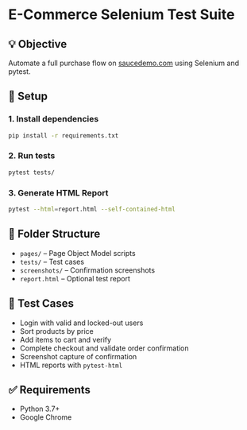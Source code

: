 # E-Commerce Selenium Test Suite

## 💡 Objective
Automate a full purchase flow on [saucedemo.com](https://saucedemo.com) using Selenium and pytest.

## 🔧 Setup

### 1. Install dependencies
```bash
pip install -r requirements.txt
```

### 2. Run tests
```bash
pytest tests/
```

### 3. Generate HTML Report
```bash
pytest --html=report.html --self-contained-html
```

## 📂 Folder Structure
- `pages/` – Page Object Model scripts
- `tests/` – Test cases
- `screenshots/` – Confirmation screenshots
- `report.html` – Optional test report

## 🧪 Test Cases
- Login with valid and locked-out users
- Sort products by price
- Add items to cart and verify
- Complete checkout and validate order confirmation
- Screenshot capture of confirmation
- HTML reports with `pytest-html`

## ✅ Requirements
- Python 3.7+
- Google Chrome
